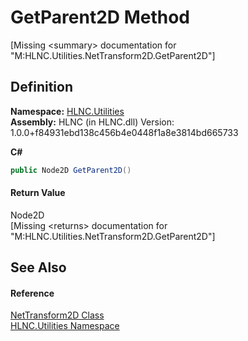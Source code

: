# GetParent2D Method


\[Missing &lt;summary&gt; documentation for "M:HLNC.Utilities.NetTransform2D.GetParent2D"\]



## Definition
**Namespace:** <a href="N_HLNC_Utilities">HLNC.Utilities</a>  
**Assembly:** HLNC (in HLNC.dll) Version: 1.0.0+f84931ebd138c456b4e0448f1a8e3814bd665733

**C#**
``` C#
public Node2D GetParent2D()
```



#### Return Value
Node2D  
\[Missing &lt;returns&gt; documentation for "M:HLNC.Utilities.NetTransform2D.GetParent2D"\]

## See Also


#### Reference
<a href="T_HLNC_Utilities_NetTransform2D">NetTransform2D Class</a>  
<a href="N_HLNC_Utilities">HLNC.Utilities Namespace</a>  
